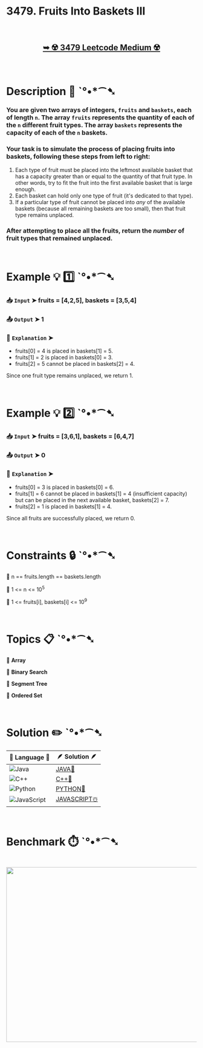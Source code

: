 # 3479. Fruits Into Baskets III

</br>

<h2 align="center"> 

<a href="https://leetcode.com/problems/fruits-into-baskets-iii/description/?envType=daily-question&envId=2025-08-06"><strong>➥ ☢️ 3479 Leetcode Medium ☢️ </strong></a>
</h2>

</br>

# Description 📜 ˋ°•*⁀➷

### You are given two arrays of integers, `fruits` and `baskets`, each of length `n`. The array `fruits` represents the quantity of each of the `n` different fruit types. The array `baskets` represents the capacity of each of the `n` baskets.

### Your task is to simulate the process of placing fruits into baskets, following these steps from left to right:

1. Each type of fruit must be placed into the leftmost available basket that has a capacity greater than or equal to the quantity of that fruit type. In other words, try to fit the fruit into the first available basket that is large enough.
2. Each basket can hold only one type of fruit (it's dedicated to that type).
3. If a particular type of fruit cannot be placed into *any* of the available baskets (because all remaining baskets are too small), then that fruit type remains unplaced.

### After attempting to place all the fruits, return the *number* of fruit types that remained unplaced.

</br>

# Example 💡 1️⃣ ˋ°•*⁀➷

  ### 📥 `Input`  ➤ fruits = [4,2,5], baskets = [3,5,4]

  ### 📤 `Output`  ➤ 1

  ### 🔦 `Explanation`  ➤

- fruits[0] = 4 is placed in baskets[1] = 5.
- fruits[1] = 2 is placed in baskets[0] = 3.
- fruits[2] = 5 cannot be placed in baskets[2] = 4.

Since one fruit type remains unplaced, we return 1.

</br>

# Example 💡 2️⃣ ˋ°•*⁀➷

  ### 📥 `Input` ➤ fruits = [3,6,1], baskets = [6,4,7]

  ### 📤 `Output`  ➤ 0

  ### 🔦 `Explanation` ➤

- fruits[0] = 3 is placed in baskets[0] = 6.
- fruits[1] = 6 cannot be placed in baskets[1] = 4 (insufficient capacity) but can be placed in the next available basket, baskets[2] = 7.
- fruits[2] = 1 is placed in baskets[1] = 4.

Since all fruits are successfully placed, we return 0.

</br>

# Constraints 🔒 ˋ°•*⁀➷

🔹 n == fruits.length == baskets.length </br>

🔹 1 <= n <= 10<sup>5</sup> </br>

🔹 1 <= fruits[i], baskets[i] <= 10<sup>9</sup> </br>

</br>

# Topics 📋 ˋ°•*⁀➷

🔸 **Array**  </br>

🔸 **Binary Search**  </br>

🔸 **Segment Tree**  </br>

🔸 **Ordered Set**  </br>

</br>

# Solution ✏️ ˋ°•*⁀➷

| 📒 Language 📒  | 🪶 Solution 🪶 |
| ------------- | ------------- |
|  ![Java](https://img.shields.io/badge/java-%23ED8B00.svg?style=for-the-badge&logo=openjdk&logoColor=white)  | [JAVA🍁](https://github.com/Prakhar-002/LEETCODE/blob/main/%F0%9F%8D%84%20Daily%20Challenge%202025%20%F0%9F%8D%B3/%F0%9F%94%AC%20Examine%20Thoroughly%20%F0%9F%A7%AC/08%20Aug%20%F0%9F%8C%B8/06%20-%2008%20-%202025%20---%203479.%20Fruits%20Into%20Baskets%20III%20%E2%98%83%EF%B8%8F%20%F0%9F%8D%81%20%F0%9F%8D%B0%20%F0%9F%8E%B2/%F0%9F%8D%81JAVA%20-%203479.%20Fruits%20Into%20Baskets%20III.java) |
|  ![C++](https://img.shields.io/badge/c++-%2300599C.svg?style=for-the-badge&logo=c%2B%2B&logoColor=white)  | [C++🎲](https://github.com/Prakhar-002/LEETCODE/blob/main/%F0%9F%8D%84%20Daily%20Challenge%202025%20%F0%9F%8D%B3/%F0%9F%94%AC%20Examine%20Thoroughly%20%F0%9F%A7%AC/08%20Aug%20%F0%9F%8C%B8/06%20-%2008%20-%202025%20---%203479.%20Fruits%20Into%20Baskets%20III%20%E2%98%83%EF%B8%8F%20%F0%9F%8D%81%20%F0%9F%8D%B0%20%F0%9F%8E%B2/%F0%9F%8E%B2CPP%20-%203479.%20Fruits%20Into%20Baskets%20III.cpp)  |
|  ![Python](https://img.shields.io/badge/python-3670A0?style=for-the-badge&logo=python&logoColor=ffdd54)    | [PYTHON🍰](https://github.com/Prakhar-002/LEETCODE/blob/main/%F0%9F%8D%84%20Daily%20Challenge%202025%20%F0%9F%8D%B3/%F0%9F%94%AC%20Examine%20Thoroughly%20%F0%9F%A7%AC/08%20Aug%20%F0%9F%8C%B8/06%20-%2008%20-%202025%20---%203479.%20Fruits%20Into%20Baskets%20III%20%E2%98%83%EF%B8%8F%20%F0%9F%8D%81%20%F0%9F%8D%B0%20%F0%9F%8E%B2/%F0%9F%8D%B0PYTHON%20-%203479.%20Fruits%20Into%20Baskets%20III.py) |
| ![JavaScript](https://img.shields.io/badge/javascript-%23323330.svg?style=for-the-badge&logo=javascript&logoColor=%23F7DF1E)   | [JAVASCRIPT☃️](https://github.com/Prakhar-002/LEETCODE/blob/main/%F0%9F%8D%84%20Daily%20Challenge%202025%20%F0%9F%8D%B3/%F0%9F%94%AC%20Examine%20Thoroughly%20%F0%9F%A7%AC/08%20Aug%20%F0%9F%8C%B8/06%20-%2008%20-%202025%20---%203479.%20Fruits%20Into%20Baskets%20III%20%E2%98%83%EF%B8%8F%20%F0%9F%8D%81%20%F0%9F%8D%B0%20%F0%9F%8E%B2/%E2%98%83%EF%B8%8FJAVASCRIPT%20-%203479.%20Fruits%20Into%20Baskets%20III.js) |

</br>

# Benchmark ⏱️ ˋ°•*⁀➷

<h1  align="center" >

<img src ="https://github.com/user-attachments/assets/3e8d8e30-ae9a-46c6-a91d-20bf35de1370" width = "700px" height="462px" />

</h1>
